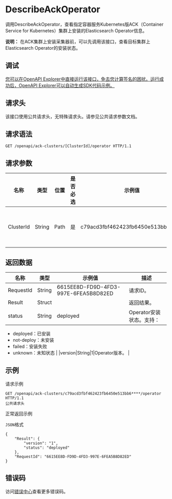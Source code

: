 # DescribeAckOperator

调用DescribeAckOperator，查看指定容器服务Kubernetes版ACK（Container Service for Kubernetes）集群上安装的Elasticsearch Operator信息。

**说明：** 在ACK集群上安装采集器前，可以先调用该接口，查看目标集群上Elasticsearch Operator的安装状态。

## 调试

[您可以在OpenAPI Explorer中直接运行该接口，免去您计算签名的困扰。运行成功后，OpenAPI Explorer可以自动生成SDK代码示例。](https://api.aliyun.com/#product=elasticsearch&api=DescribeAckOperator&type=ROA&version=2017-06-13)

## 请求头

该接口使用公共请求头，无特殊请求头。请参见公共请求参数文档。

## 请求语法

```
GET /openapi/ack-clusters/[ClusterId]/operator HTTP/1.1
```

## 请求参数

|名称|类型|位置|是否必选|示例值|描述|
|--|--|--|----|---|--|
|ClusterId|String|Path|是|c79acd3fbf462423fb6450e513bb6\*\*\*\*|目标集群ID。 |

## 返回数据

|名称|类型|示例值|描述|
|--|--|---|--|
|RequestId|String|6615EE8D-FD9D-4FD3-997E-6FEA5B8D82ED|请求ID。 |
|Result|Struct| |返回结果。 |
|status|String|deployed|Operator安装状态。支持：

 -   deployed：已安装
-   not-deploy：未安装
-   failed：安装失败
-   unknown：未知状态 |
|version|String|1|Operator版本。 |

## 示例

请求示例

```
GET /openapi/ack-clusters/c79acd3fbf462423fb6450e513bb6****/operator HTTP/1.1
公共请求头
```

正常返回示例

`JSON`格式

```
{
	"Result": {
		"version": "1",
		"status": "deployed"
	},
	"RequestId": "6615EE8D-FD9D-4FD3-997E-6FEA5B8D82ED"
}
```

## 错误码

访问[错误中心](https://error-center.aliyun.com/status/product/elasticsearch)查看更多错误码。

